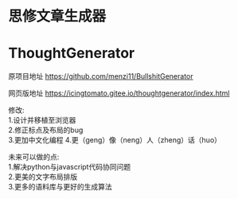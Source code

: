 # 思修文章生成器
# ThoughtGenerator

原项目地址 https://github.com/menzi11/BullshitGenerator

网页版地址 https://icingtomato.gitee.io/thoughtgenerator/index.html

修改:  
1.设计并移植至浏览器  
2.修正标点及布局的bug  
3.更加中文化编程
4.更（geng）像（neng）人（zheng）话（huo）  

未来可以做的点:  
1.解决python与javascript代码协同问题  
2.更美的文字布局排版  
3.更多的语料库与更好的生成算法  
